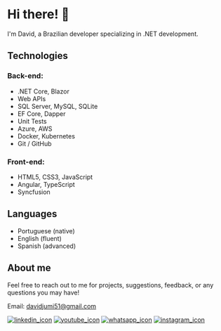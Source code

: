 # Hi there! 👋

I'm David, a Brazilian developer specializing in .NET development.

## Technologies

### Back-end:
- .NET Core, Blazor
- Web APIs
- SQL Server, MySQL, SQLite
- EF Core, Dapper
- Unit Tests
- Azure, AWS
- Docker, Kubernetes
- Git / GitHub

### Front-end:
- HTML5, CSS3, JavaScript
- Angular, TypeScript
- Syncfusion

## Languages
- Portuguese (native)
- English (fluent)
- Spanish (advanced)

## About me

Feel free to reach out to me for projects, suggestions, feedback, or any questions you may have!

Email: davidjumi51@gmail.com

[![linkedin_icon](https://github.com/davidfreitas51/davidfreitas51/assets/152209400/28c14f84-c08d-4a06-b58d-2c978481a6f7)](https://www.linkedin.com/in/david-freitas51/)
[![youtube_icon](https://github.com/davidfreitas51/davidfreitas51/assets/152209400/eb2085a5-7c37-4db7-9b73-6cde7758818a)](https://www.youtube.com/@davidfreitas272)
[![whatsapp_icon](https://github.com/davidfreitas51/davidfreitas51/assets/152209400/7cea819b-0031-46a8-a4a4-24629e9fa96c)](https://wa.link/vch1wo)
[![instagram_icon](https://github.com/davidfreitas51/davidfreitas51/assets/152209400/fcbab9fa-1e7b-4910-9923-fb4e578798eb)](https://www.instagram.com/ddavid.freitas/)

